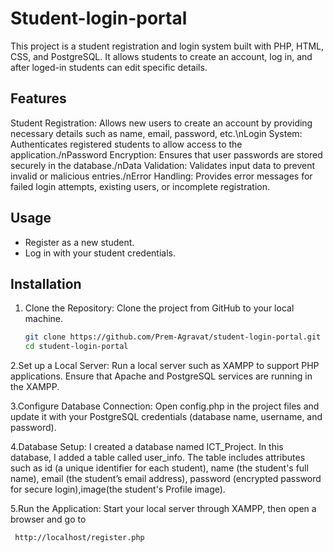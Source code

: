 # Student-login-portal

This project is a student registration and login system built with PHP, HTML, CSS, and PostgreSQL. It allows students to create an account, log in, and after loged-in students can edit specific details.

## Features
 Student Registration: Allows new users to create an account by providing necessary details such as name, email, password, etc.\nLogin System: Authenticates registered students to allow access to the application./nPassword Encryption: Ensures that user passwords are stored securely in the database./nData Validation: Validates input data to prevent invalid or malicious entries./nError Handling: Provides error messages for failed login attempts, existing users, or incomplete registration.

## Usage
- Register as a new student.
- Log in with your student credentials.
  
## Installation

1. Clone the Repository:
   Clone the project from GitHub to your local machine.
   ```bash
   git clone https://github.com/Prem-Agravat/student-login-portal.git
   cd student-login-portal
   
2.Set up a Local Server:
   Run a local server such as XAMPP to support PHP applications. Ensure that Apache and PostgreSQL services are running in the XAMPP.

3.Configure Database Connection: 
   Open config.php in the project files and update it with your PostgreSQL credentials (database name, username, and password).

4.Database Setup:
  I created a database named ICT_Project. In this database, I added a table called user_info. The table includes attributes such as id (a unique identifier for each student), name (the student's full name), email (the student’s email address), password (encrypted password for secure login),image(the student's Profile image).
  
5.Run the Application: 
  Start your local server through XAMPP, then open a browser and go to
   ```bash
    http://localhost/register.php
